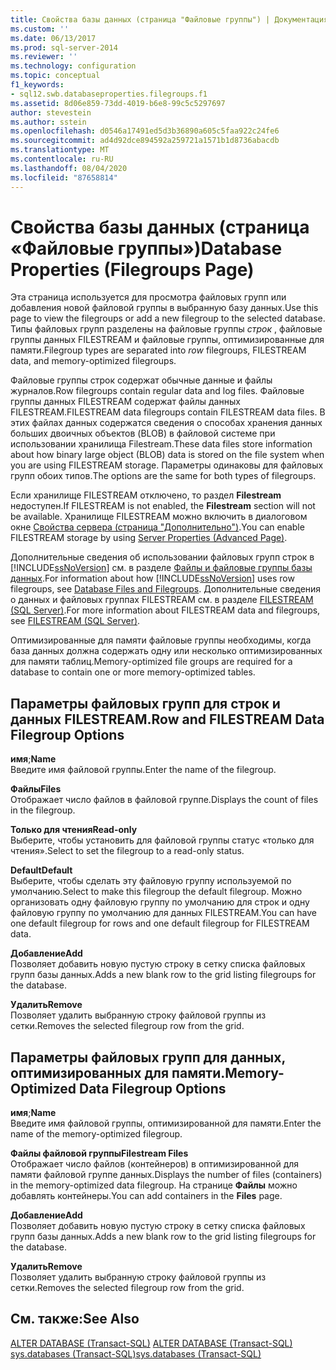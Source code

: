 ```yaml
---
title: Свойства базы данных (страница "Файловые группы") | Документация Майкрософт
ms.custom: ''
ms.date: 06/13/2017
ms.prod: sql-server-2014
ms.reviewer: ''
ms.technology: configuration
ms.topic: conceptual
f1_keywords:
- sql12.swb.databaseproperties.filegroups.f1
ms.assetid: 8d06e859-73dd-4019-b6e8-99c5c5297697
author: stevestein
ms.author: sstein
ms.openlocfilehash: d0546a17491ed5d3b36890a605c5faa922c24fe6
ms.sourcegitcommit: ad4d92dce894592a259721a1571b1d8736abacdb
ms.translationtype: MT
ms.contentlocale: ru-RU
ms.lasthandoff: 08/04/2020
ms.locfileid: "87658814"
---
```

# <a name="database-properties-filegroups-page"></a><span data-ttu-id="380f5-102">Свойства базы данных (страница «Файловые группы»)</span><span class="sxs-lookup"><span data-stu-id="380f5-102">Database Properties (Filegroups Page)</span></span>
  <span data-ttu-id="380f5-103">Эта страница используется для просмотра файловых групп или добавления новой файловой группы в выбранную базу данных.</span><span class="sxs-lookup"><span data-stu-id="380f5-103">Use this page to view the filegroups or add a new filegroup to the selected database.</span></span> <span data-ttu-id="380f5-104">Типы файловых групп разделены на файловые группы *строк* , файловые группы данных FILESTREAM и файловые группы, оптимизированные для памяти.</span><span class="sxs-lookup"><span data-stu-id="380f5-104">Filegroup types are separated into *row* filegroups, FILESTREAM data, and memory-optimized filegroups.</span></span>  
  
 <span data-ttu-id="380f5-105">Файловые группы строк содержат обычные данные и файлы журналов.</span><span class="sxs-lookup"><span data-stu-id="380f5-105">Row filegroups contain regular data and log files.</span></span> <span data-ttu-id="380f5-106">Файловые группы данных FILESTREAM содержат файлы данных FILESTREAM.</span><span class="sxs-lookup"><span data-stu-id="380f5-106">FILESTREAM data filegroups contain FILESTREAM data files.</span></span> <span data-ttu-id="380f5-107">В этих файлах данных содержатся сведения о способах хранения данных больших двоичных объектов (BLOB) в файловой системе при использовании хранилища Filestream.</span><span class="sxs-lookup"><span data-stu-id="380f5-107">These data files store information about how binary large object (BLOB) data is stored on the file system when you are using FILESTREAM storage.</span></span> <span data-ttu-id="380f5-108">Параметры одинаковы для файловых групп обоих типов.</span><span class="sxs-lookup"><span data-stu-id="380f5-108">The options are the same for both types of filegroups.</span></span>  
  
 <span data-ttu-id="380f5-109">Если хранилище FILESTREAM отключено, то раздел **Filestream** недоступен.</span><span class="sxs-lookup"><span data-stu-id="380f5-109">If FILESTREAM is not enabled, the **Filestream** section will not be available.</span></span> <span data-ttu-id="380f5-110">Хранилище FILESTREAM можно включить в диалоговом окне [Свойства сервера (страница "Дополнительно")](../../database-engine/configure-windows/server-properties-advanced-page.md).</span><span class="sxs-lookup"><span data-stu-id="380f5-110">You can enable FILESTREAM storage by using [Server Properties (Advanced Page)](../../database-engine/configure-windows/server-properties-advanced-page.md).</span></span>  
  
 <span data-ttu-id="380f5-111">Дополнительные сведения об использовании файловых групп строк в [!INCLUDE[ssNoVersion](../../includes/ssnoversion-md.md)] см. в разделе [Файлы и файловые группы базы данных](database-files-and-filegroups.md).</span><span class="sxs-lookup"><span data-stu-id="380f5-111">For information about how [!INCLUDE[ssNoVersion](../../includes/ssnoversion-md.md)] uses row filegroups, see [Database Files and Filegroups](database-files-and-filegroups.md).</span></span> <span data-ttu-id="380f5-112">Дополнительные сведения о данных и файловых группах FILESTREAM см. в разделе [FILESTREAM (SQL Server)](../blob/filestream-sql-server.md).</span><span class="sxs-lookup"><span data-stu-id="380f5-112">For more information about FILESTREAM data and filegroups, see [FILESTREAM &#40;SQL Server&#41;](../blob/filestream-sql-server.md).</span></span>  
  
 <span data-ttu-id="380f5-113">Оптимизированные для памяти файловые группы необходимы, когда база данных должна содержать одну или несколько оптимизированных для памяти таблиц.</span><span class="sxs-lookup"><span data-stu-id="380f5-113">Memory-optimized file groups are required for a database to contain one or more memory-optimized tables.</span></span>  
  
## <a name="row-and-filestream-data-filegroup-options"></a><span data-ttu-id="380f5-114">Параметры файловых групп для строк и данных FILESTREAM.</span><span class="sxs-lookup"><span data-stu-id="380f5-114">Row and FILESTREAM Data Filegroup Options</span></span>  
 <span data-ttu-id="380f5-115">**имя**;</span><span class="sxs-lookup"><span data-stu-id="380f5-115">**Name**</span></span>  
 <span data-ttu-id="380f5-116">Введите имя файловой группы.</span><span class="sxs-lookup"><span data-stu-id="380f5-116">Enter the name of the filegroup.</span></span>  
  
 <span data-ttu-id="380f5-117">**Файлы**</span><span class="sxs-lookup"><span data-stu-id="380f5-117">**Files**</span></span>  
 <span data-ttu-id="380f5-118">Отображает число файлов в файловой группе.</span><span class="sxs-lookup"><span data-stu-id="380f5-118">Displays the count of files in the filegroup.</span></span>  
  
 <span data-ttu-id="380f5-119">**Только для чтения**</span><span class="sxs-lookup"><span data-stu-id="380f5-119">**Read-only**</span></span>  
 <span data-ttu-id="380f5-120">Выберите, чтобы установить для файловой группы статус «только для чтения».</span><span class="sxs-lookup"><span data-stu-id="380f5-120">Select to set the filegroup to a read-only status.</span></span>  
  
 <span data-ttu-id="380f5-121">**Default**</span><span class="sxs-lookup"><span data-stu-id="380f5-121">**Default**</span></span>  
 <span data-ttu-id="380f5-122">Выберите, чтобы сделать эту файловую группу используемой по умолчанию.</span><span class="sxs-lookup"><span data-stu-id="380f5-122">Select to make this filegroup the default filegroup.</span></span> <span data-ttu-id="380f5-123">Можно организовать одну файловую группу по умолчанию для строк и одну файловую группу по умолчанию для данных FILESTREAM.</span><span class="sxs-lookup"><span data-stu-id="380f5-123">You can have one default filegroup for rows and one default filegroup for FILESTREAM data.</span></span>  
  
 <span data-ttu-id="380f5-124">**Добавление**</span><span class="sxs-lookup"><span data-stu-id="380f5-124">**Add**</span></span>  
 <span data-ttu-id="380f5-125">Позволяет добавить новую пустую строку в сетку списка файловых групп базы данных.</span><span class="sxs-lookup"><span data-stu-id="380f5-125">Adds a new blank row to the grid listing filegroups for the database.</span></span>  
  
 <span data-ttu-id="380f5-126">**Удалить**</span><span class="sxs-lookup"><span data-stu-id="380f5-126">**Remove**</span></span>  
 <span data-ttu-id="380f5-127">Позволяет удалить выбранную строку файловой группы из сетки.</span><span class="sxs-lookup"><span data-stu-id="380f5-127">Removes the selected filegroup row from the grid.</span></span>  
  
## <a name="memory-optimized-data-filegroup-options"></a><span data-ttu-id="380f5-128">Параметры файловых групп для данных, оптимизированных для памяти.</span><span class="sxs-lookup"><span data-stu-id="380f5-128">Memory-Optimized Data Filegroup Options</span></span>  
 <span data-ttu-id="380f5-129">**имя**;</span><span class="sxs-lookup"><span data-stu-id="380f5-129">**Name**</span></span>  
 <span data-ttu-id="380f5-130">Введите имя файловой группы, оптимизированной для памяти.</span><span class="sxs-lookup"><span data-stu-id="380f5-130">Enter the name of the memory-optimized filegroup.</span></span>  
  
 <span data-ttu-id="380f5-131">**Файлы файловой группы**</span><span class="sxs-lookup"><span data-stu-id="380f5-131">**Filestream Files**</span></span>  
 <span data-ttu-id="380f5-132">Отображает число файлов (контейнеров) в оптимизированной для памяти файловой группе данных.</span><span class="sxs-lookup"><span data-stu-id="380f5-132">Displays the number of files (containers) in the memory-optimized data filegroup.</span></span> <span data-ttu-id="380f5-133">На странице **Файлы** можно добавлять контейнеры.</span><span class="sxs-lookup"><span data-stu-id="380f5-133">You can add containers in the **Files** page.</span></span>  
  
 <span data-ttu-id="380f5-134">**Добавление**</span><span class="sxs-lookup"><span data-stu-id="380f5-134">**Add**</span></span>  
 <span data-ttu-id="380f5-135">Позволяет добавить новую пустую строку в сетку списка файловых групп базы данных.</span><span class="sxs-lookup"><span data-stu-id="380f5-135">Adds a new blank row to the grid listing filegroups for the database.</span></span>  
  
 <span data-ttu-id="380f5-136">**Удалить**</span><span class="sxs-lookup"><span data-stu-id="380f5-136">**Remove**</span></span>  
 <span data-ttu-id="380f5-137">Позволяет удалить выбранную строку файловой группы из сетки.</span><span class="sxs-lookup"><span data-stu-id="380f5-137">Removes the selected filegroup row from the grid.</span></span>  
  
## <a name="see-also"></a><span data-ttu-id="380f5-138">См. также:</span><span class="sxs-lookup"><span data-stu-id="380f5-138">See Also</span></span>  
 <span data-ttu-id="380f5-139">[ALTER DATABASE (Transact-SQL)](/sql/t-sql/statements/alter-database-transact-sql) </span><span class="sxs-lookup"><span data-stu-id="380f5-139">[ALTER DATABASE &#40;Transact-SQL&#41;](/sql/t-sql/statements/alter-database-transact-sql) </span></span>  
 [<span data-ttu-id="380f5-140">sys.databases (Transact-SQL)</span><span class="sxs-lookup"><span data-stu-id="380f5-140">sys.databases &#40;Transact-SQL&#41;</span></span>](/sql/relational-databases/system-catalog-views/sys-databases-transact-sql)  
  
  
